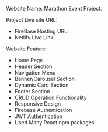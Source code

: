 Website Name: Marathon Event Project.

Project Live site URL: 

* FireBase Hosting URL: 
* Netlify Live Link: 



Website Feature:
* Home Page
* Header Section
* Navigation Menu
* Banner/Carousel Section
* Dynamic Card Section
* Footer Section
* CRUD Operation Functionality
* Responsive Design
* Firebase Authentication
* JWT Authentication
* Used Many React npm packages
